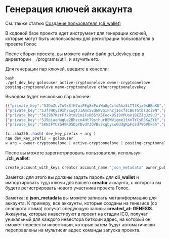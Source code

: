 # Генерация ключей аккаунта

См. также статью [Создание пользователя \(cli\_wallet\)](https://wiki.golos.io/3-guides/stati/sozdanie-polzovatelya-ispolzuya-cliwallet.html)

В кодовой базе проекта идет инструмент для генерации ключей, которые могут быть использованы для регистрации пользователя в проекте Голос

После сборки проекта, вы можете найти файл get_devkey.cpp в директории \_\_/programs/util_ и изучить его.

Для генерации пар ключей, введите в консоли:

```text
bash
./get_dev_key golosuser active-cryptoonelove owner-cryptoonelove posting-cryptoonelove memo-cryptoonelove othercryptoonelovekey
```

Выводом будет несколько пар ключей:

```bash
[{"private_key":"5JDoZLvTu9xSfH7wiFEg8xPwiWa8gCctdAhz5LTTtKjx9sBBaKU","public_key":"GLS4ybS19Ga2dh3zFJAVhQLTie5dmg4UEVbpK3Vu7ThBqUJeath4j"},
{"private_key":"5JfrHKyz9xh7xwgTJ1AmcSvdGWvGiFhcj16cfsCB6TGtbs3ci9N","public_key":"GLS8XXEaRx855V8jymLgnuAhhvo8WRD4fmUQm9qxsvdq8wxt8Ayu6"},
{"private_key":"5KJ9b7KzrFfkRtmV1miFsR6SYX5Feok9S19VPUoXjBEZJgJz9uJ","public_key":"GLS6cdxbXENrw9G32L3ZcNj8DHDNEF6LU7cuRGzspuc47keyyheng"},
{"private_key":"5J9piaqHugUe2Bhzcn4Ht79sthurBEWViqme1tXnTYCsRSKwZYk","public_key":"GLS7QM8d9whh9VzNEqXynrqb7VgPb1MyZsraDD37Cyzw6pqTFDbtQ"},
{"private_key":"5KN2FYUYb49RDSDpYDvdYJQVBv7xgbyswGUdgKpFqSd79GVkkeh","public_key":"GLS7vpq2yJK3WeNxeFGj4hkPpYzuyxZTpkLHzN1CNLoDyfnFmXiLh"}]
```

```javascript
fc::sha256::hash( dev_key_prefix + arg )
где dev_key_prefix = golosuser
и arg = owner-cryptoonelove | active-cryptoonelove | posting-cryptoonelove | memo-cryptoonelove
```

После вы можете зарегистрировать пользователя, используя **./cli\_wallet**:

```javascript
create_account_with_keys creator account_name "json_metadata" owner_public_key active_public_key posting_public_key meme_public_key true
```

Заметка: для этого вы должны задать пароль для **cli\_wallet** и импортировать туда ключи для вашего **creator** аккаунта, с которого вы будете регистрировать нового участника проекта Голос.

Заметка: в **json\_metadata** вы можете записать метаинформацию для аккаунта. К примеру, все аккаунты, которые созданы на генезисе \(со снэпшота стима\) получат следующую запись: **created\_at: GENESIS**. Аккаунты, которые инвестируют в проект на стадии ICO, получат уникальный для каждого инвестора биткоин адрес, на который он сможет перевести инвестиции, которые затем будут автоматически переправлены на мультисиг адрес команды запуска проекта.

